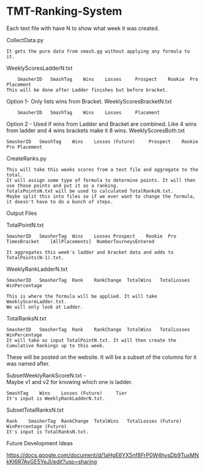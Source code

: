 # TMT-Ranking-System





 Each text file with have N to show what week it was created.
 
 CollectData.py
 
    It gets the pure data from smash.gg without applying any formula to it. 
    
 WeeklyScoresLadderN.txt
 
        SmasherID   SmashTag    Wins    Losses     Prospect    Rookie  Pro Placement
	This will be done after Ladder finishes but before bracket.
		
 Option 1- Only lists wins from Bracket.
 WeeklyScoresBracketN.txt
 
        SmasherID   SmashTag    Wins    Losses     Placement

 Option 2 - Used if wins from Ladder and Bracket are combined. Like 4 wins from ladder and 4 wins brackets make it 8 wins.
 WeeklyScoresBoth.txt
 	
	SmasherID   SmashTag    Wins    Losses (Future)     Prospect    Rookie  Pro Placement
 
 
 
 
 CreateRanks.py
 
    This will take this weeks scores from a text file and aggregate to the total. 
	It will assign some type of formula to determine points. It will then 
    use those points and put it as a ranking.
    TotalsPointsN.txt will be used to calculated TotalRanksN.txt.
    Maybe split this into files so if we ever want to change the formula, it doesn't have to do a bunch of steps.

 
 Output Files
 
 TotalPointN.txt
 
 	SmasherID   SmasherTag  Wins    Losses Prospect    Rookie  Pro TimesBracket    [AllPlacements]  NumberTourneysEntered
	
 	It aggregates this week's ladder and bracket data and adds to TotalPoints(N-1).txt.
 
 WeeklyRankLadderN.txt
 
    SmasherID   SmasherTag  Rank    RankChange  TotalWins   TotalLosses    WinPercentage
    
    This is where the formula will be applied. It will take WeeklyScoreLadder.txt.
	We will only look at Ladder.
    
 TotalRanksN.txt
 
 	SmasherID   SmasherTag  Rank    RankChange  TotalWins   TotalLosses    WinPercentage
	It will take as input TotalPointN.txt. It will then create the Cumulative Rankings up to this week.
 
 
 
 These will be posted on the website. It will be a subset of the columns for it was named after.
 
 SubsetWeeklyRankScoreN.txt -  
 Maybe v1 and v2 for knowing which one is ladder.
 
    SmashTag    Wins    Losses (Future)     Tier
	It's input is WeeklyRankLadderN.txt.
	
    
 SubsetTotalRanksN.txt
 
    Rank    SmasherTag  RankChange  TotalWins   TotalLosses (Future)    WinPercentage (Future)
	It's input is TotalRanksN.txt.
 
 
 Future Development Ideas
 
 https://docs.google.com/document/d/1aHgE6YX5nf8FrP0W4hysDb9TuxMNkKI6R7AvGE5YeJI/edit?usp=sharing
 
 
 
 
 
 


